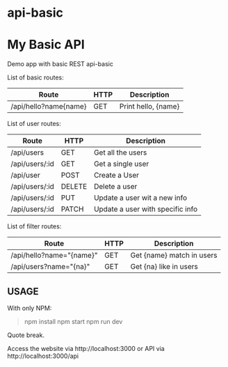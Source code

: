 # api-basic

My Basic API
============

Demo app with basic REST api-basic

List of basic routes:

|Route                |HTTP|Description        |
|---------------------|----|-------------------|
|/api/hello?name{name}|GET |Print hello, {name}|

List of user routes:

|Route                |HTTP|Description          |
|---------------------|----|---------------------|
|/api/users           |GET   |Get all the users  |
|/api/users/:id       |GET   |Get a single user  |
|/api/user            |POST  |Create a User      |
|/api/users/:id       |DELETE|Delete a user      |
|/api/users/:id       |PUT   |Update a user wit a new info|
|/api/users/:id       |PATCH |Update a user with specific info|

List of filter routes:

|Route                |HTTP|Description        |
|---------------------|----|-------------------|
|/api/hello?name="{name}"|GET |Get {name} match in users|
|/api/users?name="{na}"|GET|Get {na} like in users

USAGE
-----

With only NPM:

>
>npm install
>npm start
> npm run dev

Quote break.


Access the website via http://localhost:3000 or API via http://localhost:3000/api
